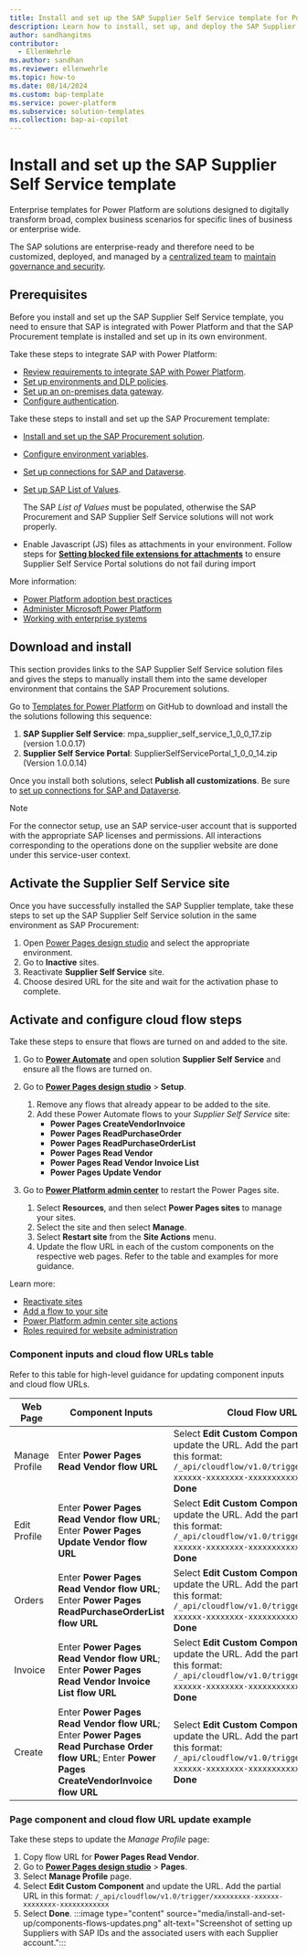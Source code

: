 ```yaml
---
title: Install and set up the SAP Supplier Self Service template for Power Platform
description: Learn how to install, set up, and deploy the SAP Supplier Self Service solution for Microsoft Power Platform.
author: sandhangitms
contributor:
  - EllenWehrle
ms.author: sandhan
ms.reviewer: ellenwehrle
ms.topic: how-to
ms.date: 08/14/2024
ms.custom: bap-template
ms.service: power-platform
ms.subservice: solution-templates
ms.collection: bap-ai-copilot
---
```


# Install and set up the SAP Supplier Self Service template

Enterprise templates for Power Platform are solutions designed to digitally transform broad, complex business scenarios for specific lines of business or enterprise wide.

The SAP solutions are enterprise-ready and therefore need to be customized, deployed, and managed by a [centralized team](/power-platform/guidance/adoption/delivery-models#centralized) to [maintain governance and security](/power-platform/guidance/adoption/admin-best-practices).

## Prerequisites

Before you install and set up the SAP Supplier Self Service template, you need to ensure that SAP is integrated with Power Platform and that the SAP Procurement template is installed and set up in its own environment.

Take these steps to integrate SAP with Power Platform:

- [Review requirements to integrate SAP with Power Platform](sap-procurement/administer/requirements).
- [Set up environments and DLP policies](sap-procurement/administer/set-up-connections).
- [Set up an on-premises data gateway](sap-procurement/administer/set-up-gateway).
- [Configure authentication](sap-procurement/administer/configure-authentication).

Take these steps to install and set up the SAP Procurement template:

- [Install and set up the SAP Procurement solution](sap-procurement/administer/install).
- [Configure environment variables](sap-procurement/administer/configure-environment-variables).
- [Set up connections for SAP and Dataverse](sap-procurement/administer/set-up-connections).
- [Set up SAP List of Values](sap-procurement/administer/apply-seed-data#apply-saps-list-of-values).

  The SAP *List of Values* must be populated, otherwise the SAP Procurement and SAP Supplier Self Service solutions will not work properly.

- Enable Javascript (JS) files as attachments in your environment. Follow steps for [**Setting blocked file extensions for attachments**](https://learn.microsoft.com/dynamics365/customer-service/administer/enable-file-attachments#configure-file-size-limit-and-file-extensions) to ensure Supplier Self Service Portal solutions do not fail during import

More information:

- [Power Platform adoption best practices](/power-platform/guidance/adoption/methodology)
- [Administer Microsoft Power Platform](/power-platform/admin/admin-documentation)
- [Working with enterprise systems](/power-apps/guidance/planning/enterprise-systems)

## Download and install

This section provides links to the SAP Supplier Self Service solution files and gives the steps to manually install them into the same developer environment that contains the SAP Procurement solutions.

Go to [Templates for Power Platform](https://github.com/microsoft/Templates-for-Power-Platform) on GitHub to download and install the the solutions following this sequence:

1. **SAP Supplier Self Service**: mpa_supplier_self_service_1_0_0_17.zip (version 1.0.0.17)
1. **Supplier Self Service Portal**: SupplierSelfServicePortal_1_0_0_14.zip  (Version 1.0.0.14)

Once you install both solutions, select **Publish all customizations**. Be sure to [set up connections for SAP and Dataverse](sap-procurement/administer/set-up-connections.md).

> [!NOTE]
> For the connector setup, use an SAP service-user account that is supported with the appropriate SAP licenses and permissions. All interactions corresponding to the operations done on the supplier website are done under this service-user context.

## Activate the Supplier Self Service site

Once you have successfully installed the SAP Supplier template, take these steps to set up the SAP Supplier Self Service solution in the same environment as SAP Procurement:

1. Open [Power Pages design studio](https://make.powerpages.microsoft.com/) and select the appropriate environment.
1. Go to **Inactive** sites.
1. Reactivate **Supplier Self Service** site.
1. Choose desired URL for the site and wait for the activation phase to complete.

## Activate and configure cloud flow steps

Take these steps to ensure that flows are turned on and added to the site.

1. Go to [**Power Automate**](https://make.powerautomate.com/) and open solution **Supplier Self Service** and ensure all the flows are turned on.
1. Go to [**Power Pages design studio**](/power-pages/configure/design-build-overview) > **Setup**.
    1. Remove any flows that already appear to be added to the site.
    2. Add these Power Automate flows to your *Supplier Self Service* site:
        - **Power Pages CreateVendorInvoice**
        - **Power Pages ReadPurchaseOrder**
        - **Power Pages ReadPurchaseOrderList**
        - **Power Pages Read Vendor**
        - **Power Pages Read Vendor Invoice List**
        - **Power Pages Update Vendor**

1. Go to [**Power Platform admin center**](https://admin.powerplatform.microsoft.com/home) to restart the Power Pages site.
    1. Select **Resources**, and then select **Power Pages sites** to manage your sites.
    1. Select the site and then select **Manage**.
    1. Select **Restart site** from the **Site Actions** menu.
    1. Update the flow URL in each of the custom components on the respective web pages. Refer to the table and examples for more guidance.

Learn more:

- [Reactivate sites](/power-pages/admin/reactivate-website)
- [Add a flow to your site](/power-pages/configure/cloud-flow-integration#add-a-flow-to-your-site)
- [Power Platform admin center site actions](/power-pages/admin/admin-overview#site-actions)
- [Roles required for website administration](/power-pages/admin/admin-roles)

### Component inputs and cloud flow URLs table

Refer to this table for high-level guidance for updating component inputs and cloud flow URLs.

| Web Page  | Component Inputs  | Cloud Flow URLs  |
|----------------|--------------------------------------|----------------------------------|
| Manage Profile | Enter **Power Pages Read Vendor flow URL** | Select **Edit Custom Component** and update the URL. Add the partial URL in this format: `/_api/cloudflow/v1.0/trigger/xxxxxxxxx-xxxxxx-xxxxxxxx-xxxxxxxxxxxx`. Select **Done**  |
| Edit Profile   | Enter **Power Pages Read Vendor flow URL**; Enter **Power Pages Update Vendor flow URL**   | Select **Edit Custom Component** and update the URL. Add the partial URL in this format: `/_api/cloudflow/v1.0/trigger/xxxxxxxxx-xxxxxx-xxxxxxxx-xxxxxxxxxxxx`. Select **Done**  |
| Orders         | Enter **Power Pages Read Vendor flow URL**; Enter **Power Pages ReadPurchaseOrderList flow URL**     | Select **Edit Custom Component** and update the URL. Add the partial URL in this format: `/_api/cloudflow/v1.0/trigger/xxxxxxxxx-xxxxxx-xxxxxxxx-xxxxxxxxxxxx`. Select **Done**  |
| Invoice        | Enter **Power Pages Read Vendor flow URL**; Enter **Power Pages Read Vendor Invoice List flow URL**   | Select **Edit Custom Component** and update the URL. Add the partial URL in this format: `/_api/cloudflow/v1.0/trigger/xxxxxxxxx-xxxxxx-xxxxxxxx-xxxxxxxxxxxx`. Select **Done**  |
| Create         | Enter **Power Pages Read Vendor flow URL**; Enter **Power Pages Read Purchase Order flow URL**; Enter **Power Pages CreateVendorInvoice flow URL** | Select **Edit Custom Component** and update the URL. Add the partial URL in this format: `/_api/cloudflow/v1.0/trigger/xxxxxxxxx-xxxxxx-xxxxxxxx-xxxxxxxxxxxx`. Select **Done**  |

### Page component and cloud flow URL update example

Take these steps to update the *Manage Profile* page:

1. Copy flow URL for **Power Pages Read Vendor**.
1. Go to [**Power Pages design studio**](/power-pages/configure/design-build-overview) > **Pages**.
1. Select **Manage Profile** page.
1. Select **Edit Custom Component** and update the URL. Add the partial URL in this format: `/_api/cloudflow/v1.0/trigger/xxxxxxxxx-xxxxxx-xxxxxxxx-xxxxxxxxxxxx`
1. Select **Done**.
:::image type="content" source="media/install-and-set-up/components-flows-updates.png" alt-text="Screenshot of setting up Suppliers with SAP IDs and the associated users with each Supplier account.":::
